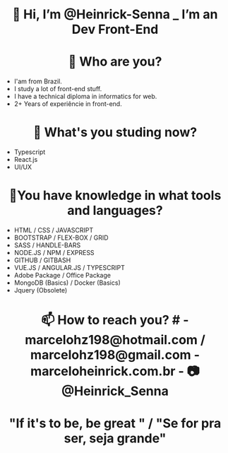 <h1 align="center">👋 Hi, I’m @Heinrick-Senna _ I’m an Dev Front-End </h1>

<h1 align="center">🤔 Who are you?</h1>
<ul>
  <li>I'am from Brazil.</li>
  <li>I study a lot of front-end stuff.</li>
  <li>I have a technical diploma in informatics for web.</li>
  <li>2+ Years of experiêncie in front-end.</li>
 </ul>

<h1 align="center">📖 What's you studing now?</h1>
<ul>
  <li>Typescript</li>
  <li>React.js</li>
  <li>UI/UX</li>
</ul>

<h1 align="center">🥇You have knowledge in what tools and languages?</h1>
<ul>
  <li>HTML / CSS / JAVASCRIPT</li>
  <li>BOOTSTRAP / FLEX-BOX / GRID</li>
  <li>SASS / HANDLE-BARS</li>
  <li>NODE.JS / NPM / EXPRESS</li>
  <li>GITHUB / GITBASH</li>
  <li>VUE.JS / ANGULAR.JS / TYPESCRIPT</li>
  <li>Adobe Package / Office Package</li>
  <li>MongoDB (Basics) / Docker (Basics)</li>
  <li>Jquery (Obsolete)</li>
  </ul>

<h1 align="center">📫 How to reach you? # 
- marcelohz198@hotmail.com / marcelohz198@gmail.com
- marceloheinrick.com.br
- 📷 @Heinrick_Senna

<h1 align="center">"If it's to be, be great " / "Se for pra ser, seja grande"</h1>
